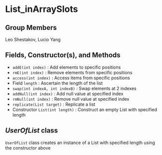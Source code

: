 # List_inArraySlots
## Group Members
Leo Shestakov, Lucio Yang
## Fields, Constructor(s), and Methods
- `addE(int index)` : Add elements to specific positions
- `rmE(int index)` : Remove elements from specific positions
- `access(int index)` : Access items from specific positions
- Field `length` : Ascertain the length of the list
- `swap(int indexA, int indexB)` : Swap elements at 2 indexes
- `addNull(int index)` : Add null value at specified index
- `rmNull(int index)` : Remove null value at specified index
- `replicate(List target)` : Replicate a list
- Constructor `List(int length)` : Construct an empty List with specified length
## *UserOfList* class
`UserOfList` class creates an instance of a List with specified length using the constructor above
